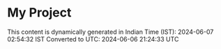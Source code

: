 # My Project

This content is dynamically generated in Indian Time (IST): 2024-06-07 02:54:32 IST
Converted to UTC: 2024-06-06 21:24:33 UTC
